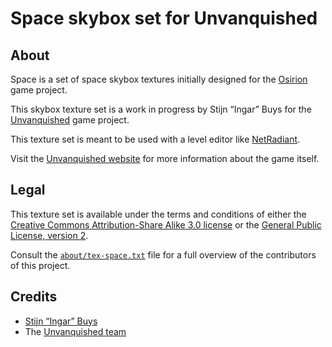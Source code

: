 Space skybox set for Unvanquished
=================================


About
-----

Space is a set of space skybox textures initially designed for the [Osirion](http://osirion.org) game project.

This skybox texture set is a work in progress by Stijn “Ingar” Buys for the [Unvanquished](https://unvanquished.net) game project.

This texture set is meant to be used with a level editor like [NetRadiant](https://netradiant.gitlab.io/).

Visit the [Unvanquished website](https://unvanquished.net/) for more information about the game itself.


Legal
-----

This texture set is available under the terms and conditions of either the [Creative Commons Attribution-Share Alike 3.0 license](https://creativecommons.org/licenses/by-sa/3.0) or the [General Public License, version 2](https://www.gnu.org/licenses/old-licenses/gpl-2.0.en.html).

Consult the [`about/tex-space.txt`](about/tex-space.txt) file for a full overview of the contributors of this project.


Credits
-------

- [Stijn “Ingar” Buys](http://ingar.intranifty.net/)
- The [Unvanquished team](https://unvanquished.net/about/)
